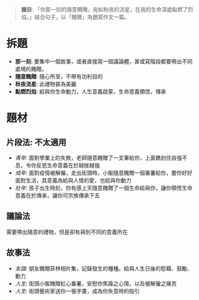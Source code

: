 > **題目**:
> 「你那一刻的隨意饋贈，宛如秋夜的流星，在我的生命深處點燃了烈焰。」結合句子，以「餽贈」為題寫作文一篇。

# 拆題
- **那一刻**: 要集中一個故事，或者直接寫一個議論體，甚或寫階段都要帶出不同處境的餽贈。
- **隨意餽贈**: 隨心所至，不帶有功利目的
- **秋夜流星**: 此禮物甚為美麗
- **點燃烈焰**: 給與你生命動力，人生意義啟蒙，生命意義領悟，傳承

# 題材
## 片段法: 不太適用
- *青年*: 面對學業上的失敗，老師隨意餽贈了一支筆給你，上面鐫刻住自強不息，令你反思生命意義在於越挫越強
- *成年*: 面對疫情被解僱，走出街頭時，小販隨意餽贈一個番薯給你，要你好好面對生活，其意義為給與人情的愛，也給與你動力
- *壯年*: 孩子出生時刻，你有感上天隨意餽贈了一個生命給與你，讓你領悟生命意義在於傳承，讓你可宗族傳承下去

## 議論法
需要帶出隨意的禮物，但是卻有與別不同的意義所在

## 故事法
- *友誼*: 朋友餽贈菲林相片集，記錄發生的種種。給與人生日後的慰藉、鼓勵、動力
- *人生*: 街頭小販餽贈紅心番薯，安慰你焦躁之心情，以及被解僱之痛苦
- *人生*: 街頭藝術家送你一張字畫，成為你失意時的指引
